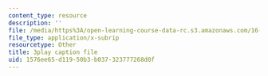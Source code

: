 ```yaml
---
content_type: resource
description: ''
file: /media/https%3A/open-learning-course-data-rc.s3.amazonaws.com/16-90-computational-methods-in-aerospace-engineering-spring-2014/1576ee65d11950b3b037323777268d0f_le8rBOOV-Xs.vtt
file_type: application/x-subrip
resourcetype: Other
title: 3play caption file
uid: 1576ee65-d119-50b3-b037-323777268d0f
---
```

